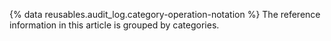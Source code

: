 {% data reusables.audit_log.category-operation-notation %} The reference information in this article is grouped by categories.
